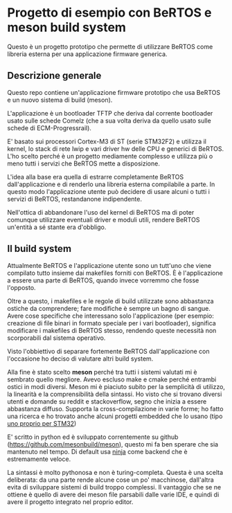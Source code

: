 # Progetto di esempio con BeRTOS e meson build system

Questo è un progetto prototipo che permette di utilizzare BeRTOS come libreria esterna per una applicazione firmware generica.

## Descrizione generale

Questo repo contiene un'applicazione firmware prototipo che usa BeRTOS e un nuovo sistema di build (meson).

L'applicazione è un bootloader TFTP che deriva dal corrente bootloader usato sulle schede Comelz (che a sua volta deriva da quello usato sulle schede di ECM-Progressrail).

E' basato sui processori Cortex-M3 di ST (serie STM32F2) e utilizza il kernel, lo stack di rete lwip e vari driver hw delle CPU e generici di BeRTOS. L'ho scelto perché è un progetto mediamente complesso e utilizza più o meno tutti i servizi che BeRTOS mette a disposizione.

L'idea alla base era quella di estrarre completamente BeRTOS dall'applicazione e di renderlo una libreria esterna compilabile a parte. In questo modo l'applicazione utente può decidere di usare alcuni o tutti i servizi di BeRTOS, restandanone indipendente.

Nell'ottica di abbandonare l'uso del kernel di BeRTOS ma di poter comunque utilizzare eventuali driver e moduli utili, rendere BeRTOS un'entità a sé stante era d'obbligo.

## Il build system
Attualmente BeRTOS e l'applicazione utente sono un tutt'uno che viene compilato tutto insieme dai makefiles forniti con BeRTOS. È è l'applicazione a essere una parte di BeRTOS, quando invece vorremmo che fosse l'opposto.

Oltre a questo, i makefiles e le regole di build utilizzate sono abbastanza ostiche da comprendere; fare modifiche è sempre un bagno di sangue. Avere cose specifiche che interessano solo l'applicazione (per esempio: creazione di file binari in formato speciale per i vari bootloader), significa modificare i makefiles di BeRTOS stesso, rendendo queste necessità non scorporabili dal sistema operativo.

Visto l'obbiettivo di separare fortemente BeRTOS dall'applicazione con l'occasione ho deciso di valutare altri build system.

Alla fine è stato scelto **meson** perché tra tutti i sistemi valutati mi è sembrato quello megliore. Avevo escluso make e cmake perché entrambi ostici in modi diversi. 
Meson mi è piaciuto subito per la semplicità di utilizzo, la linearità e la comprensibilità della sintassi. Ho visto che si trovano diversi utenti e domande su reddit e stackoverflow, segno che inizia a essere abbastanza diffuso. Supporta la cross-compilazione in varie forme; ho fatto una ricerca e ho trovato anche alcuni progetti embedded che lo usano (tipo [uno proprio per STM32](https://github.com/hwengineer/STM32F3Discovery-meson-example))

E' scritto in python ed è sviluppato correntemente su github (https://github.com/mesonbuild/meson), questo mi fa ben sperare che sia mantenuto nel tempo.
Di default usa [ninja](https://ninja-build.org) come backend che è estremamente veloce.

La sintassi è molto pythonosa e non è turing-completa. Questa è una scelta deliberata: da una parte rende alcune cose un po' macchinose, dall'altra evita di sviluppare sistemi di build troppo complessi. Il vantaggio che se ne ottiene è quello di avere dei meson file parsabili dalle varie IDE, e quindi di avere il progetto integrato nel proprio editor.

